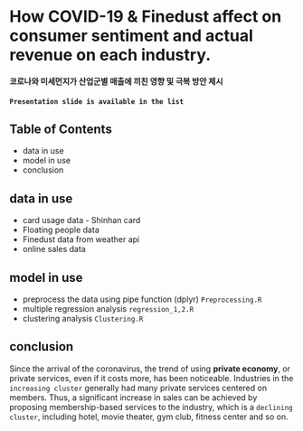 # How COVID-19 & Finedust affect on consumer sentiment and actual revenue on each industry. 
**코로나와 미세먼지가 산업군별 매출에 끼친 영향 및 극복 방안 제시**

####  `Presentation slide is available in the list`

## Table of Contents
* data in use
* model in use
* conclusion 

## data in use 

* card usage data - Shinhan card
* Floating people data 
* Finedust data from weather api
* online sales data 

## model in use 

* preprocess the data using pipe function (dplyr)  `Preprocessing.R`
* multiple regression analysis  `regression_1,2.R`
* clustering analysis `Clustering.R`


## conclusion 

 Since the arrival of the coronavirus, the trend of using **private economy**, or private services, even if it costs more, has been noticeable.
 Industries in the `increasing cluster` generally had many private services centered on members. Thus, a significant increase in sales can be achieved by proposing membership-based services to the industry, which is a `declining cluster`, including hotel, movie theater, gym club, fitness center and so on.
